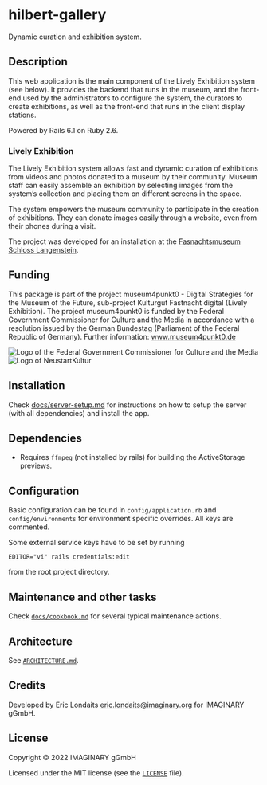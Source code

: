 # hilbert-gallery

Dynamic curation and exhibition system.

## Description

This web application is the main component of the Lively Exhibition system (see below). It provides the backend that
runs in the museum, and the front-end used by the administrators to configure the system, the curators to create 
exhibitions, as well as the front-end that runs in the client display stations.

Powered by Rails 6.1 on Ruby 2.6.

### Lively Exhibition

The Lively Exhibition system allows fast and dynamic curation of exhibitions from videos and photos donated to a museum 
by their community. Museum staff can easily assemble an exhibition by selecting images from the system’s collection and 
placing them on different screens in the space.

The system empowers the museum community to participate in the creation of exhibitions. They can donate images easily 
through a website, even from their phones during a visit.

The project was developed for an installation at the [Fasnachtsmuseum Schloss Langenstein](https://www.fasnachtsmuseum.de/).

## Funding

This package is part of the project museum4punkt0 - Digital Strategies for the
Museum of the Future, sub-project Kulturgut Fastnacht digital (Lively
Exhibition). The project museum4punkt0 is funded by the Federal Government
Commissioner for Culture and the Media in accordance with a resolution issued by
the German Bundestag (Parliament of the Federal Republic of Germany). Further
information: www.museum4punkt0.de

![Logo of the Federal Government Commissioner for Culture and the Media][logo-bmk]
![Logo of NeustartKultur][logo-neustartkultur]

## Installation

Check [docs/server-setup.md](docs/server-setup.md) for instructions on how to setup the server (with all dependencies) and install the app.

## Dependencies

- Requires `ffmpeg` (not installed by rails) for building the ActiveStorage previews.

## Configuration

Basic configuration can be found in `config/application.rb` and `config/environments` for
environment specific overrides. All keys are commented.

Some external service keys have to be set by running

```
EDITOR="vi" rails credentials:edit
```

from the root project directory.

## Maintenance and other tasks

Check [`docs/cookbook.md`](docs/cookbook.md) for several typical maintenance actions.

## Architecture

See [`ARCHITECTURE.md`](ARCHITECTURE.md).

## Credits

Developed by Eric Londaits <eric.londaits@imaginary.org> for IMAGINARY gGmbH.

## License

Copyright © 2022 IMAGINARY gGmbH

Licensed under the MIT license (see the [`LICENSE`](LICENSE) file).

[logo-bmk]:
https://github.com/museum4punkt0/Object-by-Object/blob/77bba25aa5a7f9948d4fd6f0b59f5bfb56ae89e2/04%20Logos/BKM_Fz_2017_Web_de.gif
[logo-neustartkultur]:
https://github.com/museum4punkt0/Object-by-Object/blob/22f4e86d4d213c87afdba45454bf62f4253cada1/04%20Logos/BKM_Neustart_Kultur_Wortmarke_pos_RGB_RZ_web.jpg

